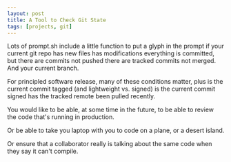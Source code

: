 ```yaml
---
layout: post
title: A Tool to Check Git State
tags: [projects, git]
---
```


Lots of prompt.sh include
a little function to put a glyph in the prompt
if your current git repo
has new files
has modifications
everything is committed, but there are commits not pushed
there are tracked commits not merged.
And your current branch.

For principled software release,
many of these conditions matter,
plus
is the current commit tagged
(and lightweight vs. signed)
is the current commit signed
has the tracked remote been pulled recently.

You would like to be able,
at some time in the future,
to be able to review the code that's running in production.

Or be able to take you laptop with you
to code on a plane,
or a desert island.

Or ensure that a collaborator
really is talking about the same code
when they say it can't compile.

